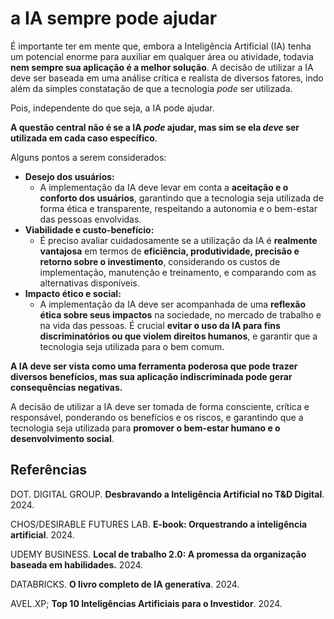 # a IA sempre pode ajudar

É importante ter em mente que, embora a Inteligência Artificial (IA) tenha um potencial enorme para auxiliar em qualquer área ou atividade, todavia **nem sempre sua aplicação é a melhor solução**. A decisão de utilizar a IA deve ser baseada em uma análise crítica e realista de diversos fatores, indo além da simples constatação de que a tecnologia *pode* ser utilizada.

Pois, independente do que seja, a IA pode ajudar.

**A questão central não é se a IA *pode* ajudar, mas sim se ela *deve* ser utilizada em cada caso específico**. 

Alguns pontos a serem considerados:

- **Desejo dos usuários:**
  - A implementação da IA deve levar em conta a **aceitação e o conforto dos usuários**, garantindo que a tecnologia seja utilizada de forma ética e transparente, respeitando a autonomia e o bem-estar das pessoas envolvidas. 
- **Viabilidade e custo-benefício:**
  - É preciso avaliar cuidadosamente se a utilização da IA é **realmente vantajosa** em termos de **eficiência, produtividade, precisão e retorno sobre o investimento**, considerando os custos de implementação, manutenção e treinamento, e comparando com as alternativas disponíveis.
- **Impacto ético e social:**
  - A implementação da IA deve ser acompanhada de uma **reflexão ética sobre seus impactos** na sociedade, no mercado de trabalho e na vida das pessoas. É crucial **evitar o uso da IA para fins discriminatórios ou que violem direitos humanos**, e garantir que a tecnologia seja utilizada para o bem comum.

**A IA deve ser vista como uma ferramenta poderosa que pode trazer diversos benefícios, mas sua aplicação indiscriminada pode gerar consequências negativas.** 

A decisão de utilizar a IA deve ser tomada de forma consciente, crítica e responsável, ponderando os benefícios e os riscos, e garantindo que a tecnologia seja utilizada para **promover o bem-estar humano e o desenvolvimento social**.

## Referências

DOT. DIGITAL GROUP. **Desbravando a Inteligência Artificial no T&D Digital**. 2024.

CHOS/DESIRABLE FUTURES LAB. **E-book: Orquestrando a inteligência artificial**. 2024.

UDEMY BUSINESS. **Local de trabalho 2.0: A promessa da organização baseada em habilidades.** 2024.

DATABRICKS. **O livro completo de IA generativa**. 2024.

AVEL.XP; **Top 10 Inteligências Artificiais para o Investidor**. 2024.
